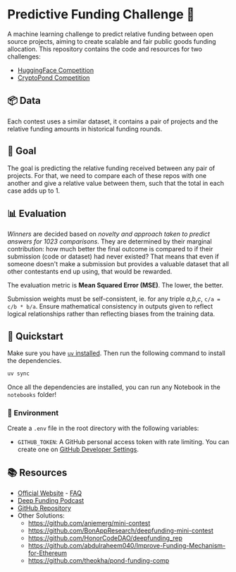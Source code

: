 # Predictive Funding Challenge 🌱

A machine learning challenge to predict relative funding between open source projects, aiming to create scalable and fair public goods funding allocation. This repository contains the code and resources for two challenges:

- [HuggingFace Competition](https://huggingface.co/spaces/DeepFunding/PredictiveFundingChallengeforOpenSourceDependencies)
- [CryptoPond Competition](https://cryptopond.xyz/modelfactory/detail/306250)

## 📦 Data

Each contest uses a similar dataset, it contains a pair of projects and the relative funding amounts in historical funding rounds.

## 🎯 Goal

The goal is predicting the relative funding received between any pair of projects. For that, we need to compare each of these repos with one another and give a relative value between them, such that the total in each case adds up to 1.

## 📊 Evaluation

*Winners* are decided based on *novelty and approach taken to predict answers for 1023 comparisons*. They are determined by their marginal contribution: how much better the final outcome is compared to if their submission (code or dataset) had never existed? That means that even if someone doesn't make a submission but provides a valuable dataset that all other contestants end up using, that would be rewarded.

The evaluation metric is **Mean Squared Error (MSE)**. The lower, the better.

Submission weights must be self-consistent, ie. for any triple _a_,_b_,_c_, `c/a = c/b * b/a`. Ensure mathematical consistency in outputs given to reflect logical relationships rather than reflecting biases from the training data.

## 🚀 Quickstart

Make sure you have [`uv` installed](https://docs.astral.sh/uv/). Then run the following command to install the dependencies.

```bash
uv sync
```

Once all the dependencies are installed, you can run any Notebook in the `notebooks` folder!

### 🔐 Environment

Create a `.env` file in the root directory with the following variables:

- `GITHUB_TOKEN`: A GitHub personal access token with rate limiting. You can create one on [GitHub Developer Settings](https://github.com/settings/tokens?type=beta).

## 📚 Resources

- [Official Website](https://deepfunding.org) - [FAQ](https://deepfunding.org/faq)
- [Deep Funding Podcast](https://www.youtube.com/watch?v=ygaEBHYllPU)
- [GitHub Repository](https://github.com/deepfunding/dependency-graph)
- Other Solutions:
  - https://github.com/aniemerg/mini-contest
  - https://github.com/BonAppResearch/deepfunding-mini-contest
  - https://github.com/HonorCodeDAO/deepfunding_rep
  - https://github.com/abdulraheem040/Improve-Funding-Mechanism-for-Ethereum
  - https://github.com/theokha/pond-funding-comp
